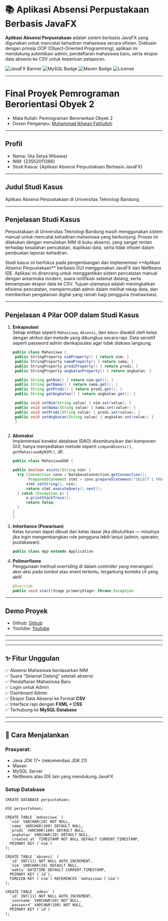# 📚 Aplikasi Absensi Perpustakaan Berbasis JavaFX

**Aplikasi Absensi Perpustakaan** adalah sistem berbasis JavaFX yang digunakan untuk mencatat kehadiran mahasiswa secara efisien. Didesain dengan prinsip OOP (Object-Oriented Programming), aplikasi ini mendukung autentikasi admin, pendaftaran mahasiswa baru, serta ekspor data absensi ke CSV untuk keperluan pelaporan.

![JavaFX Banner](https://img.shields.io/badge/JavaFX-UI-orange)
![MySQL Badge](https://img.shields.io/badge/MySQL-Database-blue)
![Maven Badge](https://img.shields.io/badge/Maven-Build%20Tool-red)
![License](https://img.shields.io/badge/License-MIT-green)

---

# Final Proyek Pemrograman Berorientasi Obyek 2
<ul>
  <li>Mata Kuliah: Pemrograman Berorientasi Obyek 2</li>
  <li>Dosen Pengampu: <a href="https://github.com/Muhammad-Ikhwan-Fathulloh">Muhammad Ikhwan Fathulloh</a></li>
</ul>

---

## Profil

<ul>
  <li>Nama: {Aa Setya Wibawa}</li>
  <li>NIM: {23552011386}</li>
  <li>Studi Kasus: {Aplikasi Absensi Perpustakaan Berbasis JavaFX}</li>
</ul>

---

## Judul Studi Kasus
<p>Aplikasi Absensi Perpustakaan di Universitas Teknologi Bandung</p>


---

## Penjelasan Studi Kasus

<p>
  Perpustakaan di Universitas Teknologi Bandung masih menggunakan sistem manual untuk mencatat kehadiran mahasiswa yang berkunjung. Proses ini dilakukan dengan menuliskan NIM di buku absensi, yang sangat rentan terhadap kesalahan pencatatan, duplikasi data, serta tidak efisien dalam pembuatan laporan kehadiran.
</p>
<p>
  Studi kasus ini berfokus pada pengembangan dan implementasi **Aplikasi Absensi Perpustakaan** berbasis GUI menggunakan JavaFX dan NetBeans IDE. Aplikasi ini dirancang untuk menggantikan sistem pencatatan manual dengan antarmuka modern, suara notifikasi selamat datang, serta kemampuan ekspor data ke CSV. Tujuan utamanya adalah meningkatkan efisiensi pencatatan, mempermudah admin dalam melihat rekap data, dan memberikan pengalaman digital yang ramah bagi pengguna (mahasiswa).
</p>

---

## Penjelasan 4 Pilar OOP dalam Studi Kasus
1. **Enkapsulasi**  
   Setiap entitas seperti `Mahasiswa`, `Absensi`, dan `Admin` diwakili oleh kelas dengan atribut dan metode yang dibungkus secara rapi. Data sensitif seperti password admin dienkapsulasi agar tidak diakses langsung.
   ```java
   public class Mahasiswa {
    public StringProperty nimProperty() { return nim; }
    public StringProperty namaProperty() { return nama; }
    public StringProperty prodiProperty() { return prodi; }
    public StringProperty angkatanProperty() { return angkatan; }

    public String getNim() { return nim.get(); }
    public String getNama() { return nama.get(); }
    public String getProdi() { return prodi.get(); }
    public String getAngkatan() { return angkatan.get(); }

    public void setNim(String value) { nim.set(value); }
    public void setNama(String value) { nama.set(value); }
    public void setProdi(String value) { prodi.set(value); }
    public void setAngkatan(String value) { angkatan.set(value); }
    }
  
3. **Abstraksi**  
   Implementasi koneksi database (DAO) disembunyikan dari komponen GUI, hanya menyediakan metode seperti `simpanAbsensi()`, `getMahasiswaByNIM()`, dll.
      ```java
      public class MahasiswaDAO {

    public boolean exists(String nim) {
        try (Connection conn = DatabaseConnection.getConnection();
             PreparedStatement stmt = conn.prepareStatement("SELECT 1 FROM mahasiswa WHERE nim=?")) {
            stmt.setString(1, nim);
            return stmt.executeQuery().next();
        } catch (Exception e) {
            e.printStackTrace();
            return false;
        }
      }
    }


5. **Inheritance (Pewarisan)**  
   Kelas turunan dapat dibuat dari kelas dasar jika dibutuhkan — misalnya jika ingin mengembangkan role pengguna lebih lanjut (admin, operator, pustakawan).
   ```java
   public class App extends Application


7. **Polimorfisme**  
   Penggunaan method overriding di dalam controller yang menangani aksi-aksi pada tombol atau event tertentu, tergantung konteks UI yang aktif.
      ```java
      @Override
      public void start(Stage primaryStage) throws Exception


---

## Demo Proyek

<ul>
  <li>Github: <a href="https://github.com/asetyaw/UAS_PBO2_TIFRP23CNSA_23552011386">Github</a></li>
  <li>Youtube: <a href="">Youtube</a></li>
</ul>

---



---



---
## ✨ Fitur Unggulan

✅ Absensi Mahasiswa berdasarkan NIM  
✅ Suara “Selamat Datang” setelah absensi  
✅ Pendaftaran Mahasiswa Baru  
✅ Login untuk Admin  
✅ Dashboard Admin  
✅ Ekspor Data Absensi ke Format **CSV**  
✅ Interface rapi dengan **FXML + CSS**  
✅ Terhubung ke **MySQL Database**

---


---

## 🚀 Cara Menjalankan

### Prasyarat:
- Java JDK 17+ (rekomendasi JDK 21)
- Maven
- MySQL Server
- NetBeans atau IDE lain yang mendukung JavaFX

### Setup Database
```sq
CREATE DATABASE perpustakaan;

USE perpustakaan;

CREATE TABLE `mahasiswa` (
  `nim` VARCHAR(20) NOT NULL,
  `nama` VARCHAR(100) DEFAULT NULL,
  `prodi` VARCHAR(100) DEFAULT NULL,
  `angkatan` VARCHAR(10) DEFAULT NULL,
  `created_at` TIMESTAMP NOT NULL DEFAULT CURRENT_TIMESTAMP,
  PRIMARY KEY (`nim`)
);

CREATE TABLE `absensi` (
  `id` INT(11) NOT NULL AUTO_INCREMENT,
  `nim` VARCHAR(20) DEFAULT NULL,
  `waktu` DATETIME DEFAULT CURRENT_TIMESTAMP,
  PRIMARY KEY (`id`),
  FOREIGN KEY (`nim`) REFERENCES `mahasiswa`(`nim`)
);

CREATE TABLE `admin` (
  `id` INT(11) NOT NULL AUTO_INCREMENT,
  `username` VARCHAR(50) NOT NULL,
  `password` VARCHAR(100) NOT NULL,
  PRIMARY KEY (`id`)
);


